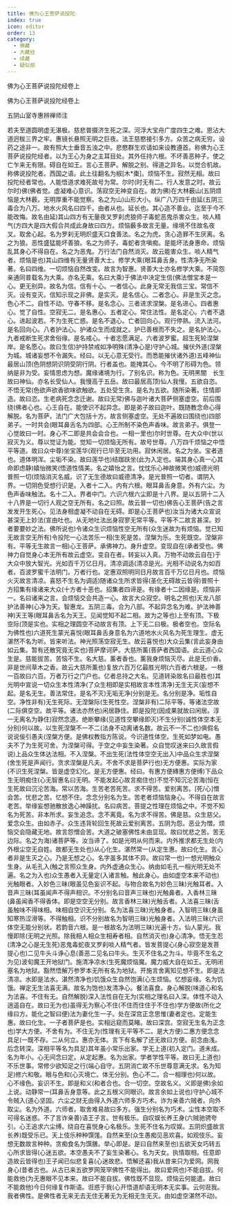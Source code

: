 ```yaml
---
title: 佛为心王菩萨说投陀
index: true
icon: editor
order: 13
category:
  - 佛藏
  - 大藏经
  - 续藏
  - 疑似部
---
```


  佛为心王菩萨说投陀经卷上  

佛为心王菩萨说投陀经卷上  

五阴山室寺惠辨禅师注  

若夫至道圆明虚无湛极。慈悲普摄济生死之深。河浮大宝舟广度四生之难。恩沾大道迥秡三界之牢。惠镜长悬照无明之巨夜。法王慈愍接引多方。众苦之病无穷。设药之途非一。故有照大士垂音五浊之中。悲愍群生欢请如来设教遵首。称佛为心王菩萨说投陀经者。以为王心为身之主耳目处。其外任持六根。不坏善恶种子。使之亡乍来无有限。碍自在如王。言心王菩萨。解脱之别。得道之异名。以觉合机故。称佛说投陀者。西国之语。此土往翻名为椒[木*棗]。烦恼不生。寂然无相。故曰投陀经者常也。人能悟道求难死故号为常。尔时(时无有二。行人发意之时。故云尔时)佛(佛者觉。虚凝难心意识。荡寂空无神变自在。故为佛)在大林薮山(五阴烦恼是大林薮。无明厚重不能觉察。名之为山)山形大小。纵广八万四千由延(五阴三毒合为八万。地水火风名曰四千。由者从也。延长也。其心造不善业。迄至于今不能改悔。故名由延)其山四方有无量夜叉罗刹虎狼师子毒蛇恶鬼杀害众生。啖人精气(方四大是四大假合共成此身故曰四方。烦恼薮多故言无量。缘境不住故名夜叉。取舍心起。名为罗刹无明炽盛天口食善法。名之为虎。贪心造罪不生厌离。名之为狼。恶性盛猛能坏善狼。名之为师子。毒蛇者贪嗔痴。是能坏法身惠命。烦恼乱其身心不得自在。名之为恶鬼。万行法门自然消灭。故云能害众生。啖人精气者。烦恼是也)其山四维有无量贤善大士。修学大乘(眼耳鼻舌身。性清净无所染著。名曰四维。一切烦恼自然改变。故言为智惠。贤善大士亦名修学大乘。不简怨亲通同普载名为大乘。亦名无乘。名曰大乘)于佛法中决定生信(佛法僧宝本是一心。更无别异。故名为信。信有十心。一者信心。此身无常无我信三宝。常信不灭。设有变灭。信知示现之非佛。是实灭。是名信心。二者念心。非是生灭之念。色心不二。自性不动。守春不移。是名念心。三者进求涅槃。是名进心。四者惠心。觉了自性。空寂无二。是名惠心。五者定心。常住法性。是名定心。六者不退心。进起波若。不为生死亡惑。是名不退心。亡者回向心。观行停熟。流入法河。是名回向心。八者护法心。护诸众生而成就之。护已善根而不失之。是名护法心。九者戒断生死求舍俗缘。是名戒心。十者志愿满足。六者波罗蜜。超生死轮涅槃岸。是名愿心。故曰生信)护持禁戒如净明殊(清净心是)守护心城。摧伏外道(涅槃为城。城诸妄想不令漏失。经曰。以无心意无受行。而悉能摧伏诸外道)五峰神仙最居山顶(色阴想阴识阴受阴行阴。行者盖也。能掩其心。今不明了形碍为色。领纳是非为受。妄情思虑为想。魔缘诸境为行。了别名识。称为色。无明黑闇　长生故曰神仙。亦名长受仙人。我慢高于五岳。故曰最居高顶)仙人我慢。五欲自恣。不悟无常(色欲声欲香欲味欲触欲。五处受生贪。是名为五欲。随所染著。住情即造。故曰恣。生老病死念念迁谢。故曰无常)佛与迦叶诸大菩萨侧塞虚空。前后围绕(佛者心也。心王自在。能使识不起异念。即是弟子故曰迦叶。既随教念命心得解脱。名为菩萨。法门广大包括十方。故言侧塞虚空。无处不遍故曰围绕也)四部弟子。一时共会(眼耳鼻舌名为四部。心王所制不染色声香味。故言弟子。俱登一心觉故曰一时。身心不二即是共会会合也。一相一里也)尔时世尊。在大众中(世以寂灭为义。尊以觉证为能。觉知一切烦恼无所有。故号世尊。八万四千烦恼之中悟平等道。故曰众中尊)坐宝莲华(观行已毕至无功用。寂休闲居。名之为坐。宝者道也。道体明浑。尘垢不染。故曰莲华也)结跏趺坐(此为入定也。端其身心真一心其命即虑静)嬉怡微笑(悟道性情美。名之嬉怡之言。忱忱乐心神故微笑也)威德光明普照一切(烦恼消灭名威。识了无生德故曰威德清净。是光普照一切者。谓阴入界。一切阴色受想行识是。入者十二入。内有六根。眼耳鼻舌身意。外有六尘。为色声香味触法。名十二入。界者中门。六识六根六尘即是十八界。是以五阴十二入十八界是一切行人观之空无所有。名之曰照。故云普一切也)佛告心王菩萨(告之言发发开生死心。见法身相虚凝不动自在无碍。即是心王菩萨也)汝当为诸大众宣说甚深无上妙法(宣由吐也。从无地吐法出身寂寥无常平等。平等不二故言甚深。妙者要要妙之法。佛所说也)令诸众生识烦恼性空无所有(众生迷故为有烦恼。觉已知无故言空无所有)令投陀一心法苦乐一相(生死是苦。涅槃为乐。生死既空。涅槃非有。平等无生故言一相)心王菩萨。承佛神力。身升虚空。变现自在(承者受也。佛神力自觉身心本无所有故云虚空。变自在者。转妄以入真。万物不动故云自在)于大众中放大智光。光如百千万亿日月。清凉调适(清凉是光。光相不动说名为如百者。百波罗蜜千法明门。万者行也。定惠双照明同日月故言百千万亿日月也。烦恼火灭故言清凉。喜怒不生名为调适)随诸众生所求皆得(圣化无碍故云皆得)普照十方招集有缘诸来大众(十方者十恶也。招集者四谛是。有缘者十二因缘是。烦恼非一。名曰诸来之言。会烦恼交会共造一心。故言大众寂空。明名之照也)天龙八部护法善神(心净为天。智惠龙。五阴三毒。合为八部。不起异念名为难。护法神善神)天王等(眼耳鼻舌名为天王。见闻觉知不起二相。故为之等也)上至有顶。下极空际(顶是实也。实相之理圆空不动故言有顶。上下无二曰极。极者空也。空际名为佛性也)六道死生蒙光喜悦(眼耳鼻舌身意名为六道地水火风名为死生理生。虚无湛然不名为听。皆来听法。神光照荡空寂无生。故云喜悦也)大众云集(言此妄身由如云集。暂有还散究竟无实也)菩萨摩诃萨。大慈所薰(菩萨者西国语。此云道心众生是。慈能拔苦。苦恼不生。名大慈。薰者香也。薰我身烦恼灭尽。此是无价香。非是世间草木之香。故云大慈所薰也)复放六百万亿最胜光明(六百者六根是。一根一百故曰六百。万者万行之门户也。亿者总持之大名。见道转染故名曰最胜也)其光明中宣说一切众生本性清净(了众生相即是实相故言本性清净)无生无灭(妄想不起。是名无生。善法常住。是名不灭)无垢无净(分别是无。名分别是净。垢性自空。净性非有)无生死际。无涅槃际(生死性空。涅槃非有)二际平等。等诸法空故(二际俱空空。故平等。诸法亦然也)闲居静住。即是投陀(因成果就故曰闲居。淳一无离名为静住)寂然念道。绝断攀缘(见道性空攀缘即灭)不生分别(诚性体空本无分别)何以故。以生死涅槃不一不二(法身不动离诸名数。故云不一不二也)俱假名说说佞引愚夫(涅槃方便。是佛权教指方陈说。今识道性体空。生死如梦如电。愚夫不了为生死可舍。为涅槃可得。于空之中妄生染著。众自觉叹迷来曰久故言假说)上品众生体达法相。不入涅槃。不出生死(法性体空空无出入)中品众生求涅槃(舍生死是声闻行。贪求涅槃是凡夫。不舍不求是菩萨行也)无方便惠。实际为家(不识生死涅槃。皆是虚空幻化。是无方便惠。经曰。有惠方便縳惠方便缚)下品众生无明痴住(心无智惠名曰无明。不能发起心故言痴住也)不觉不知沉沦苦海(恒在生死故曰沉沦苦海。常以苦海。生苦老苦死苦。求不得苦。爱别离苦。[死/心]憎会苦。忧悲之苦。忆想不住。念念分别名为生。苦老者烦恼恼身心。不得自在故言老苦。举缘妄想驰散放逸心神躁扰。名曰病苦。菩提之性理在烦恼之中。不觉不知名为死苦。非本所求。妄生追念。念不离竟。名为求不得苦。佛是慈。众生慈父。爱念众生。由如赤子。众生违背轮回生死故云爱别离苦。五阴为怨。恶业为憎。烦恼交会隐藏无地。故言怨憎会苦。大道之破塞佛性未由显现。故曰忧悲之苦。苦无边际。名之为海)诸菩萨等。汝当谛了。如是光明从何而来。内外推求都无生处(内外根尘空无自姓。故都无生处也)从心化生。湛然常一(从定生惠。故曰化生。言心者非是生灭之心。乃是无想之心。名字虽多其体不异。故曰常一也)一想光明触众生身。从毛孔入(触之言照众生身。内外虚通众生心。纳由如毛孔一相光明无处不遍。名之为入也)众生愚者入无量定(入诸言触。触此身心。由如虚空本来不动也)光触眼者。入妙色三昧(眼虽见色妄识不起。与物合故名为妙色三昧)光触耳者。入音声三昧(耳虽闻声不得声相识。不分别名曰音声三昧也)光触鼻者。入香林三昧(鼻虽闻香不得香体。即是空空无分别。故言香林三昧)光触舌者。入法喜三昧(舌虽触味不得味相。味相自空识无分别。名为法喜三昧)光触身者。入智明三昧(身虽知寒热涩滑等。不得触相。识不分别故名为智明三昧)光触身者。入法明三昧(六识体空无能分别状。若韵音六根。是一根故名为法明三昧)光遍十方。仙人蒙光。我慢即除(无明之光照。除我相人相众生相寿者相。自然消灭也)身心清净。悟无生忍(清净之心是无生死)恶鬼毒蛇夜叉罗刹啖人精气者。皆发菩提心(身心寂空是发菩提心也)二见牛头斗诤心息(善恶二见名曰牛头。生灭不住名之为斗。毕竟不生名之为见)波旬魔王开地狱门。施清净凉水(生死魔烦恼魔。魔力威大自在如王。无明闭塞名为地狱。豁然悟解万参罗本无所有名为地狱。开施言舍离知见想不生。即是法清凉。水即是法水。湛然清净也)饥饿众生自然饱满(心生烦恼。忆想妄缘。名为饥饿。禅定无生法喜无满。故名为饱也)发清净心。餐法喜食。身心解脱(味道心和名为法喜。不住有无。自然解脱)深入法性自在无为(实相之理名曰入深。体性不动入逍遥自在。故曰无为也)虽得无为察心不住(不住而住住于不住也)学方便故(所化之缘曰方。能化之智曰便)法为妻化生一子。处在深宫正念思惟(妻者定也。定能生惠。故曰化生。一子者菩萨是也。实相远窥而莫睹。故曰深宫。空寂无生名为正念也)学大方便。不舍有为。不住无为(性理有无平等不二。是大方便)二惠方便念念具足(一既不存。二从何立。惠亦无体。言下有名解了还无故曰方便。前念由浅。后念转深。深相平等名为具足)其年虽小常乐出家。学无上道(初入定门。道未成。名为年小。心无间念曰定。从定起惠。名为出家。学者学性平等。故曰无上道也)不乐世事。常修少欲知足之行(端心自守。五阴消亡故不乐世尊意满无求。名为知足)修六和敬。眼与色和(心灭境亡。体无分别。色心不二。合一相理也)何以故。心不缘色。妄识不生。即是和义(和者合也。合一切空。空故名义。义即是佛)余如上说。动静常一(耳鼻舌身意等。此之五根义同眼识。故言余如上说也)守护心城不令贼入(道心坚固。六尘之财无由得入外道六师多方巧术。诈为亲善六贼者。向外取尘。名为外道。六师者。取舍难易故曰多方。强生分别名为巧术。尘性本空取不可得名迷惑。不了言诈亲善)语王子言。世有极乐。自叹娱长养王身(六贼驰骋夸引。心王追求六尘缚。绕自在喜悦身心名极乐。生死不住名为叹娱。五阴炽盛故言长养)既受乐已。天上伎乐种种馔馐。自然来至(众生愚痴见恶欢喜。如观伎乐。妄想无数故言种种。贪痴食名为馔膳。举心即是。是曰自然来至也)五欲天女巧转五心所求皆得(心迷五欲。本空愚夫不了妄生染著心。名为天女。执情取相。任意即造故云皆得也)王子闻已似悲复喜(心迷故悲。悟解还喜)我从昔来只为爱网。网我身心(昔者古也。从古已来五欲罗网笼罕佛性不能得出。故曰爱网也)不能自拔。何能救他(为无惠眼不见本来。故曰不能自拔。佛性既不显现。烦恼云何能遣。故曰不能救他)今日何缘复作斯语。诳惑于我(心开悟道却语无明本无实事。云何诳我。我者佛性。是佛性者无来无去无住无著无为无相无生无灭。由如虚空湛然不动)。  
